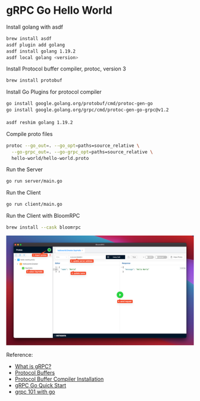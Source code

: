 # gRPC Go Hello World

Install golang with asdf

  ``` bash
  brew install asdf
  asdf plugin add golang
  asdf install golang 1.19.2
  asdf local golang <version>
  ```

Install Protocol buffer compiler, protoc, version 3

  ``` bash
  brew install protobuf
  ```

Install Go Plugins for protocol compiler

  ``` bash
  go install google.golang.org/protobuf/cmd/protoc-gen-go
  go install google.golang.org/grpc/cmd/protoc-gen-go-grpc@v1.2

  asdf reshim golang 1.19.2
  ```

Compile proto files

  ``` bash
  protoc --go_out=. --go_opt=paths=source_relative \
    --go-grpc_out=. --go-grpc_opt=paths=source_relative \
    hello-world/hello-world.proto
  ```

Run the Server

  ``` bash
  go run server/main.go
  ```

Run the Client

  ``` bash
  go run client/main.go
  ```

Run the Client with BloomRPC

  ``` bash
  brew install --cask bloomrpc
  ```

  ![BloomRPC](./assets/BloomRPC.png)

Reference:
  - [What is gRPC?](https://grpc.io/docs/what-is-grpc/)
  - [Protocol Buffers](https://developers.google.com/protocol-buffers/docs/overview)
  - [Protocol Buffer Compiler Installation](https://grpc.io/docs/protoc-installation/)
  - [gRPC Go Quick Start](https://grpc.io/docs/languages/go/quickstart/)
  - [grpc 101 with go](https://engineering.teknasyon.com/grpc-101-with-go-6266d9dfdee2)
